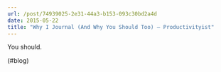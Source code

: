```yaml
---
url: /post/74939025-2e31-44a3-b153-093c30bd2a4d
date: 2015-05-22
title: "Why I Journal (And Why You Should Too) – Productivityist"
---
```


You should.



(#blog)